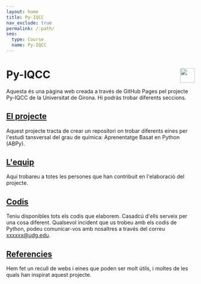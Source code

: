 ```yaml
---
layout: home
title: Py-IQCC
nav_exclude: true
permalink: /:path/
seo:
  type: Course
  name: Py-IQCC
---
```


# **Py-IQCC**              <a href="https://github.com/py-IQCC/py-IQCC.github.io" target="_blank"><img src="https://github.githubassets.com/images/modules/logos_page/GitHub-Mark.png" style="width:1.4em; float:right;"></a>

Aquesta és una pàgina web creada a través de GitHub Pages pel projecte Py-IQCC de la Universitat de Girona. Hi podràs trobar diferents seccions.

## [El projecte](docs/about.md)
Aquest projecte tracta de crear un repositori on trobar diferents eines per l'estudi tansversal del grau de química: Aprenentatge Basat en Python (ABPy).

<!-- ## [Actualitzacions](docs/actualitzacions.md)
En aquest apartat s'aniran anunciant les diferents actualitzacions dels recursos de Python que es vagin fent i la seva data de implementació.
 -->
## [L'equip](docs/equip.md)
Aquí trobareu a totes les persones que han contribuit en l'elaboració del projecte.

## [Codis](docs/codis.md)
Teniu disponibles tots els codis que elaborem. Casadcú d'ells serveix per una cosa diferent. Qualsevol incident que us trobeu amb els codis de Python, podeu comunicar-vos amb nosaltres a través del correu xxxxxx@udg.edu.

## [Referencies](docs/referencies.md)
Hem fet un recull de webs i eines que poden ser molt útils, i moltes de les quals han inspirat aquest projecte.
